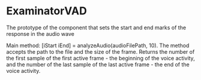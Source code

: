 # ExaminatorVAD

The prototype of the component that sets the start and end marks of the response in the audio wave

Main method: [iStart iEnd] = analyzeAudio(audioFilePath, 10). The method accepts the path to the file and the size of the frame. Returns the number of the first sample of the first active frame - the beginning of the voice activity, and the number of the last sample of the last active frame - the end of the voice activity.
